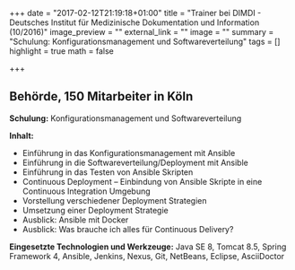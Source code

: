 +++
date = "2017-02-12T21:19:18+01:00"
title = "Trainer bei DIMDI - Deutsches Institut für Medizinische Dokumentation und Information (10/2016)"
image_preview = ""
external_link = ""
image = ""
summary = "Schulung: Konfigurationsmanagement und Softwareverteilung"
tags = []
highlight = true
math = false

+++

## Behörde, 150 Mitarbeiter in Köln

**Schulung:** Konfigurationsmanagement und Softwareverteilung

**Inhalt:**

* Einführung in das Konfigurationsmanagement mit Ansible
* Einführung in die Softwareverteilung/Deployment mit Ansible
* Einführung in das Testen von Ansible Skripten
* Continuous Deployment – Einbindung von Ansible Skripte in eine Continuous Integration Umgebung
* Vorstellung verschiedener Deployment Strategien
* Umsetzung einer Deployment Strategie
* Ausblick: Ansible mit Docker
* Ausblick: Was brauche ich alles für Continuous Delivery?

**Eingesetzte Technologien und Werkzeuge:** Java SE 8, Tomcat 8.5, Spring Framework 4, Ansible, Jenkins, Nexus, Git, NetBeans, Eclipse, AsciiDoctor
